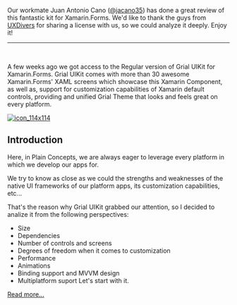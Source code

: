 Our workmate Juan Antonio Cano ([@jacano35](https://twitter.com/jacano35)) has done a great review of this fantastic kit for Xamarin.Forms. We'd like to thank the guys from [UXDivers](http://www.uxdivers.com/) for sharing a license with us, so we could analyze it deeply. Enjoy it!

* * *

&nbsp;

A few weeks ago we got access to the Regular version of Grial UIKit for Xamarin.Forms. Grial UIKit comes with more than 30 awesome Xamarin.Forms' XAML screens which showcase this Xamarin Component, as well as, support for customization capabilities of Xamarin default controls, providing and unified Grial Theme that looks and feels great on every platform.

[![icon_114x114](http://blogs.plainconcepts.com/xamarinteam/wp-content/uploads/sites/4/2015/11/icon_114x114.png)](icon_114x114.png)

## **Introduction**

Here, in Plain Concepts, we are always eager to leverage every platform in which we develop our apps for.

We try to know as close as we could the strengths and weaknesses of the native UI frameworks of our platform apps, its customization capabilities, etc...

That's the reason why Grial UIKit grabbed our attention, so I decided to analize it from the following perspectives:

*   Size
*   Dependencies
*   Number of controls and screens
*   Degrees of freedom when it comes to customization
*   Performance
*   Animations
*   Binding support and MVVM design
*   Multiplatform suport
Let's start with it.

[Read more...](http://blogs.plainconcepts.com/xamarinteam/2015/12/01/grial-uikit-review/)